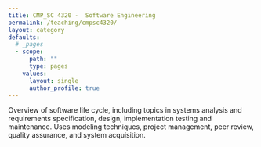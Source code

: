 ```yaml
---
title: CMP_SC 4320 -  Software Engineering
permalink: /teaching/cmpsc4320/
layout: category
defaults:
  # _pages
  - scope:
      path: ""
      type: pages
    values:
      layout: single
      author_profile: true
---
```


Overview of software life cycle, including topics in systems analysis and requirements specification, design, implementation testing and maintenance. Uses modeling techniques, project management, peer review, quality assurance, and system acquisition.
